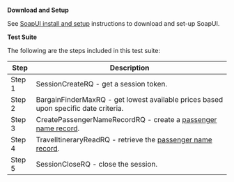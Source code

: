 **Download and Setup**

See [SoapUI install and setup](/SabreAPIsTestSuites/README.md) instructions to download and
set-up SoapUI.

**Test Suite**

The following are the steps included in this test suite:

| **Step** | **Description**                                                                                             |
|----------|-------------------------------------------------------------------------------------------------------------|
| Step 1   | SessionCreateRQ - get a session token.                                              |
| Step 2   | BargainFinderMaxRQ - get lowest available prices based upon specific date criteria. |
| Step 3   | CreatePassengerNameRecordRQ - create a [passenger name record](https://developer.sabre.com/resources/getting_started_with_sabre_apis/sabre_apis_101/intros/intro_to_pnrs). 
| Step 4   | TravelItineraryReadRQ - retrieve the [passenger name record](https://developer.sabre.com/resources/getting_started_with_sabre_apis/sabre_apis_101/intros/intro_to_pnrs). |
| Step 5   | SessionCloseRQ - close the session.    |
